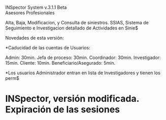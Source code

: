 INSpector System v.3.1.1 Beta                 
Asesores Profesionales

Alta, Baja, Modificacion, y Consulta de siniestros.
SSIAS, Sistema de Seguimiento e Investigacion detallado de Actividades en Sinie$

Novedades de esta versión:

*Caducidad de las cuentas de Usuarios:

Admin: 30min.
Jefa de proceso: 30min.
Coordinador: 30min.
Investigador: 15min.
Cliente: 10min.
Beneficiario/Asegurado: 5min.

*Los usuarios Administrador entran en lista de Investigadores y tienen los perm$


# INSpector, versión modificada. Expiración de las sesiones
